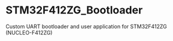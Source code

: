 # STM32F412ZG_Bootloader
Custom UART bootloader and user application for STM32F412ZG (NUCLEO-F412ZG)
